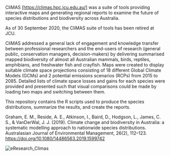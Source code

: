 CliMAS [https://climas.hpc.jcu.edu.au/] was a suite of tools providing interactive maps and generating regional reports to examine the future of species distributions and biodiversity across Australia.

As of 30 September 2020, the CliMAS suite of tools has been retired at JCU.

CliMAS addressed a general lack of engagement and knowledge transfer between professional researchers and the end-users of research (general public, conservation managers, decision-makers) by delivering summarised mapped biodiversity of almost all Australian mammals, birds, reptiles, amphibians, and freshwater fish and crayfish.  Maps were created to display suitable climate space projections consisting of 18 different Global Climate Models (GCMs) and 2 potential emissions scenarios (RCPs) from 2015 to 2085. Detailed lists of climate space losses and gains for each species were provided and presented such that visual comparisons could be made by loading two maps and switching between them.

This repository contains the R scripts used to produce the species distributions, summarize the results, and create the reports.

Graham, E. M., Reside, A. E., Atkinson, I., Baird, D., Hodgson, L., James, C. S., & VanDerWal, J. J. (2019). Climate change and biodiversity in Australia: a systematic modelling approach to nationwide species distributions. Australasian Journal of Environmental Management, 26(2), 112–123. https://doi.org/10.1080/14486563.2019.1599742

![eResearch_Climas](https://github.com/erinmgraham/NRM/assets/3822277/0446c116-a2b4-4f1c-8885-cf04830be6fc)
